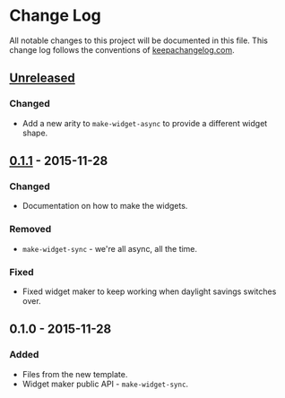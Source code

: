 # Change Log
All notable changes to this project will be documented in this file. This change log follows the conventions of [keepachangelog.com](http://keepachangelog.com/).

## [Unreleased][unreleased]
### Changed
- Add a new arity to `make-widget-async` to provide a different widget shape.

## [0.1.1] - 2015-11-28
### Changed
- Documentation on how to make the widgets.

### Removed
- `make-widget-sync` - we're all async, all the time.

### Fixed
- Fixed widget maker to keep working when daylight savings switches over.

## 0.1.0 - 2015-11-28
### Added
- Files from the new template.
- Widget maker public API - `make-widget-sync`.

[unreleased]: https://github.com/your-name/mellow/compare/0.1.1...HEAD
[0.1.1]: https://github.com/your-name/mellow/compare/0.1.0...0.1.1
